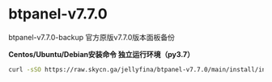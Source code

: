 # btpanel-v7.7.0
btpanel-v7.7.0-backup  官方原版v7.7.0版本面板备份

**Centos/Ubuntu/Debian安装命令 独立运行环境（py3.7）**

```Bash
curl -sSO https://raw.skycn.ga/jellyfina/btpanel-v7.7.0/main/install/install_panel.sh && bash install_panel.sh
```
